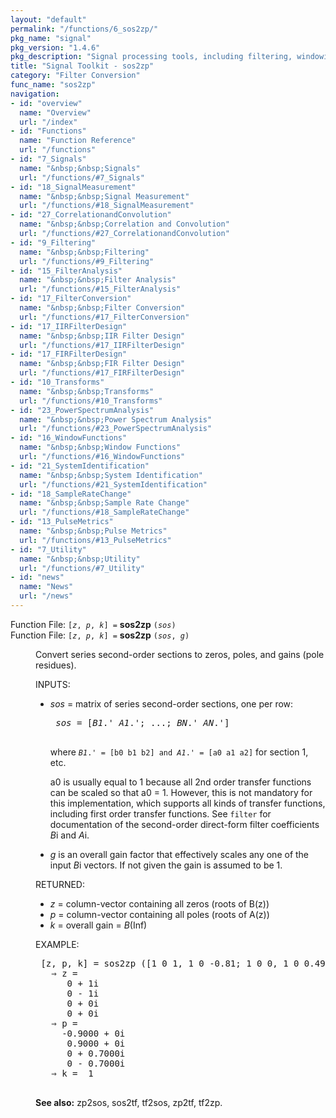 ```yaml
---
layout: "default"
permalink: "/functions/6_sos2zp/"
pkg_name: "signal"
pkg_version: "1.4.6"
pkg_description: "Signal processing tools, including filtering, windowing and display functions."
title: "Signal Toolkit - sos2zp"
category: "Filter Conversion"
func_name: "sos2zp"
navigation:
- id: "overview"
  name: "Overview"
  url: "/index"
- id: "Functions"
  name: "Function Reference"
  url: "/functions"
- id: "7_Signals"
  name: "&nbsp;&nbsp;Signals"
  url: "/functions/#7_Signals"
- id: "18_SignalMeasurement"
  name: "&nbsp;&nbsp;Signal Measurement"
  url: "/functions/#18_SignalMeasurement"
- id: "27_CorrelationandConvolution"
  name: "&nbsp;&nbsp;Correlation and Convolution"
  url: "/functions/#27_CorrelationandConvolution"
- id: "9_Filtering"
  name: "&nbsp;&nbsp;Filtering"
  url: "/functions/#9_Filtering"
- id: "15_FilterAnalysis"
  name: "&nbsp;&nbsp;Filter Analysis"
  url: "/functions/#15_FilterAnalysis"
- id: "17_FilterConversion"
  name: "&nbsp;&nbsp;Filter Conversion"
  url: "/functions/#17_FilterConversion"
- id: "17_IIRFilterDesign"
  name: "&nbsp;&nbsp;IIR Filter Design"
  url: "/functions/#17_IIRFilterDesign"
- id: "17_FIRFilterDesign"
  name: "&nbsp;&nbsp;FIR Filter Design"
  url: "/functions/#17_FIRFilterDesign"
- id: "10_Transforms"
  name: "&nbsp;&nbsp;Transforms"
  url: "/functions/#10_Transforms"
- id: "23_PowerSpectrumAnalysis"
  name: "&nbsp;&nbsp;Power Spectrum Analysis"
  url: "/functions/#23_PowerSpectrumAnalysis"
- id: "16_WindowFunctions"
  name: "&nbsp;&nbsp;Window Functions"
  url: "/functions/#16_WindowFunctions"
- id: "21_SystemIdentification"
  name: "&nbsp;&nbsp;System Identification"
  url: "/functions/#21_SystemIdentification"
- id: "18_SampleRateChange"
  name: "&nbsp;&nbsp;Sample Rate Change"
  url: "/functions/#18_SampleRateChange"
- id: "13_PulseMetrics"
  name: "&nbsp;&nbsp;Pulse Metrics"
  url: "/functions/#13_PulseMetrics"
- id: "7_Utility"
  name: "&nbsp;&nbsp;Utility"
  url: "/functions/#7_Utility"
- id: "news"
  name: "News"
  url: "/news"
---
```

<dl class="first-deftypefn">
<dt class="deftypefn" id="index-sos2zp"><span class="category-def">Function File: </span><span><code class="def-type">[<var class="var">z</var>, <var class="var">p</var>, <var class="var">k</var>] =</code> <strong class="def-name">sos2zp</strong> <code class="def-code-arguments">(<var class="var">sos</var>)</code><a class="copiable-link" href="#index-sos2zp"></a></span></dt>
<dt class="deftypefnx def-cmd-deftypefn" id="index-sos2zp-1"><span class="category-def">Function File: </span><span><code class="def-type">[<var class="var">z</var>, <var class="var">p</var>, <var class="var">k</var>] =</code> <strong class="def-name">sos2zp</strong> <code class="def-code-arguments">(<var class="var">sos</var>, <var class="var">g</var>)</code><a class="copiable-link" href="#index-sos2zp-1"></a></span></dt>
<dd><p>Convert series second-order sections to zeros, poles, and gains
 (pole residues).
</p>
<p>INPUTS:
 </p><ul class="itemize mark-bullet">
<li><var class="var">sos</var> = matrix of series second-order sections, one per row:
 <div class="example">
<pre class="example-preformatted"> <var class="var">sos</var> = [<var class="var">B1</var>.' <var class="var">A1</var>.'; ...; <var class="var">BN</var>.' <var class="var">AN</var>.']
 </pre></div>
<p>where
 <code class="code"><var class="var">B1</var>.' = [b0 b1 b2] and <var class="var">A1</var>.' = [a0 a1 a2]</code> for
 section 1, etc.
</p>
<p>a0 is usually equal to 1 because all 2nd order transfer functions can
 be scaled so that a0 = 1.
 However, this is not mandatory for this implementation, which supports
 all kinds of transfer functions, including first order transfer functions.
 See <code class="code">filter</code> for documentation of the second-order direct-form filter
 coefficients <var class="var">B</var>i and <var class="var">A</var>i.
</p>
</li><li><var class="var">g</var> is an overall gain factor that effectively scales
 any one of the input <var class="var">B</var>i vectors.
 If not given the gain is assumed to be 1.
 </li></ul>

<p>RETURNED:
 </p><ul class="itemize mark-bullet">
<li><var class="var">z</var> = column-vector containing all zeros (roots of B(z))
 </li><li><var class="var">p</var> = column-vector containing all poles (roots of A(z))
 </li><li><var class="var">k</var> = overall gain = <var class="var">B</var>(Inf)
 </li></ul>

<p>EXAMPLE:
 </p><div class="example">
<pre class="example-preformatted"> [z, p, k] = sos2zp ([1 0 1, 1 0 -0.81; 1 0 0, 1 0 0.49])
   &rArr; z =
      0 + 1i
      0 - 1i
      0 + 0i
      0 + 0i
   &rArr; p =
     -0.9000 + 0i
      0.9000 + 0i
      0 + 0.7000i
      0 - 0.7000i
   &rArr; k =  1
 </pre></div>


<p><strong class="strong">See also:</strong> zp2sos, sos2tf, tf2sos, zp2tf, tf2zp.
 </p></dd></dl>